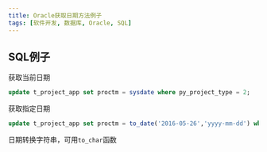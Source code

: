 ```yaml
---
title: Oracle获取日期方法例子
tags: [软件开发, 数据库, Oracle, SQL]
---
```


## SQL例子

获取当前日期

```sql
update t_project_app set proctm = sysdate where py_project_type = 2;
```

获取指定日期

```sql
update t_project_app set proctm = to_date('2016-05-26','yyyy-mm-dd') where py_project_type = 2;
```

日期转换字符串，可用`to_char`函数

